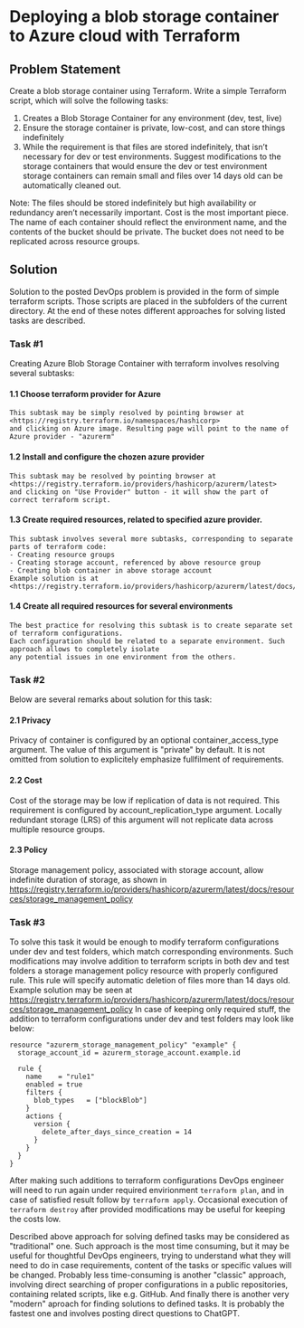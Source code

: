 # Deploying a blob storage container to Azure cloud with Terraform

## Problem Statement

Create a blob storage container using Terraform. Write a simple Terraform script, which will solve the following tasks:

1. Creates a Blob Storage Container for any environment (dev, test, live)
2. Ensure the storage container is private, low-cost, and can store things indefinitely
3. While the requirement is that files are stored indefinitely, that isn’t necessary for dev or test environments. Suggest modifications to the storage containers that would ensure the dev or test environment storage containers can remain small and files over 14 days old can be automatically cleaned out.

Note: The files should be stored indefinitely but high availability or redundancy aren’t necessarily important. Cost is the most important piece. The name of each container should reflect the environment name, and the contents of the bucket should be private. The bucket does not need to be replicated across resource groups.

## Solution

Solution to the posted DevOps problem is provided in the form of simple terraform scripts. Those scripts are placed in the subfolders of the current directory.
At the end of these notes different approaches for solving listed tasks are described.

### Task #1

Creating Azure Blob Storage Container with terraform involves resolving several subtasks:

#### 1.1 Choose terraform provider for Azure

    This subtask may be simply resolved by pointing browser at <https://registry.terraform.io/namespaces/hashicorp>
    and clicking on Azure image. Resulting page will point to the name of Azure provider - "azurerm"

#### 1.2 Install and configure the chozen azure provider

    This subtask may be resolved by pointing browser at <https://registry.terraform.io/providers/hashicorp/azurerm/latest>
    and clicking on "Use Provider" button - it will show the part of correct terraform script.

#### 1.3 Create required resources, related to specified azure provider.

    This subtask involves several more subtasks, corresponding to separate parts of terraform code:
    - Creating resource groups
    - Creating storage account, referenced by above resource group
    - Creating blob container in above storage account
    Example solution is at <https://registry.terraform.io/providers/hashicorp/azurerm/latest/docs/resources/storage_container>

#### 1.4 Create all required resources for several environments

    The best practice for resolving this subtask is to create separate set of terraform configurations.
    Each configuration should be related to a separate environment. Such approach allows to completely isolate 
    any potential issues in one environment from the others.

### Task #2

Below are several remarks about solution for this task:

#### 2.1 Privacy

Privacy of container is configured by an optional container_access_type argument. The value of this argument is "private" by default. It is not omitted from solution to explicitely emphasize fullfilment of requirements.

#### 2.2 Cost

Cost of the storage may be low if replication of data is not required. This requirement is configured by
account_replication_type argument. Locally redundant storage (LRS) of this argument will not replicate data across multiple resource groups.

#### 2.3 Policy

Storage management policy, associated with storage account, allow indefinite duration of storage, as shown in
<https://registry.terraform.io/providers/hashicorp/azurerm/latest/docs/resources/storage_management_policy>

### Task #3

To solve this task it would be enough to modify terraform configurations under dev and test folders, which match
corresponding environments. Such modifications may involve addition to terraform scripts in both dev and test folders
a storage management policy resource with properly configured rule. This rule will specify automatic deletion of files more than 14 days old. Example solution may be seen at
<https://registry.terraform.io/providers/hashicorp/azurerm/latest/docs/resources/storage_management_policy>
In case of keeping only required stuff, the addition to terraform configurations under dev and test folders may look like below:

```text
resource "azurerm_storage_management_policy" "example" {
  storage_account_id = azurerm_storage_account.example.id

  rule {
    name    = "rule1"
    enabled = true
    filters {
      blob_types   = ["blockBlob"]
    }
    actions {
      version {
        delete_after_days_since_creation = 14
      }
    }
  }
}
```

After making such additions to terraform configurations DevOps engineer will need to run again under required envirionment
`terraform plan`, and in case of satisfied result follow by `terraform apply`. Occasional execution of `terraform destroy`
after provided modifications may be useful for keeping the costs low.

Described above approach for solving defined tasks may be considered as "traditional" one. Such approach is the most time 
consuming, but it may be useful for thoughtful DevOps engineers, trying to understand what they will need to do in case
requirements, content of the tasks or specific values will be changed.
Probably less time-consuming is another "classic" approach, involving direct searching of proper configurations in a public
repositories, containing related scripts, like e.g. GitHub.
And finally there is another very "modern" aproach for finding solutions to defined tasks. It is probably the fastest one and involves posting direct questions to ChatGPT.
